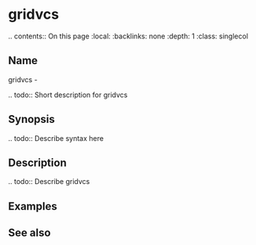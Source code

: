 

# gridvcs

.. contents:: On this page
    :local:
    :backlinks: none
    :depth: 1
    :class: singlecol

Name
----
gridvcs - 

.. todo::
    Short description for gridvcs

Synopsis
--------
.. todo::
   Describe syntax here

Description
-----------
.. todo::
    Describe gridvcs

Examples
--------

See also
--------

